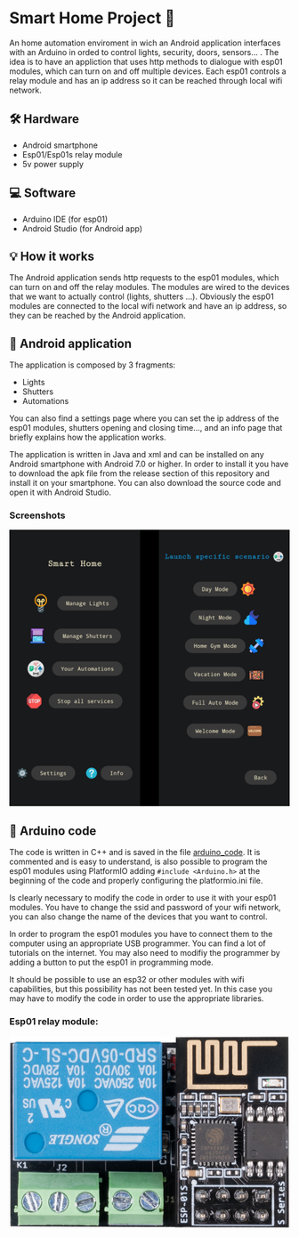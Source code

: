 # Smart Home Project :house_with_garden:	
An home automation enviroment in wich an Android application interfaces with an Arduino in orded to control lights, security, doors, sensors... .
The idea is to have an appliction that uses http methods to dialogue with esp01 modules, which can turn on and off multiple devices.
Each esp01 controls a relay module and has an ip address so it can be reached through local wifi network.

## :hammer_and_wrench: Hardware
- Android smartphone
- Esp01/Esp01s relay module
- 5v power supply

## :computer: Software
- Arduino IDE (for esp01)
- Android Studio (for Android app)

## :bulb: How it works
The Android application sends http requests to the esp01 modules, which can turn on and off the relay modules. The modules are wired to the devices that we want to actually control (lights, shutters ...). Obviously the esp01 modules are connected to the local wifi network and have an ip address, so they can be reached by the Android application.

## :iphone: Android application
The application is composed by 3 fragments:
- Lights
- Shutters
- Automations

You can also find a settings page where you can set the ip address of the esp01 modules, shutters opening and closing time..., and an info page that briefly explains how the application works.

The application is written in Java and xml and can be installed on any Android smartphone with Android 7.0 or higher. In order to install it you have to download the apk file from the release section of this repository and install it on your smartphone. You can also download the source code and open it with Android Studio.

### Screenshots
![App](/Images/screenshots.jpg)

## :electric_plug:	 Arduino code
The code is written in C++ and is saved in the file [arduino_code](Arduino_code/ArduinoSmartHome/ArduinoSmartHome.ino). It is commented and is easy to understand, is also possible to program the esp01 modules using PlatformIO adding ```#include <Arduino.h>``` at the beginning of the code and properly configuring the platformio.ini file.

Is clearly necessary to modify the code in order to use it with your esp01 modules. You have to change the ssid and password of your wifi network, you can also change the name of the devices that you want to control.

In order to program the esp01 modules you have to connect them to the computer using an appropriate USB programmer. You can find a lot of tutorials on the internet. You may also need to modifiy the programmer by adding a button to put the esp01 in programming mode.

It should be possible to use an esp32 or other modules with wifi capabilities, but this possibility has not been tested yet. In this case you may have to modify the code in order to use the appropriate libraries.

### Esp01 relay module:

![Esp01](/Images/esp01Relay.png)
